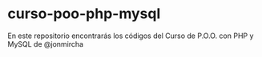 # curso-poo-php-mysql
En este repositorio encontrarás los códigos del Curso de P.O.O. con PHP y MySQL de @jonmircha
